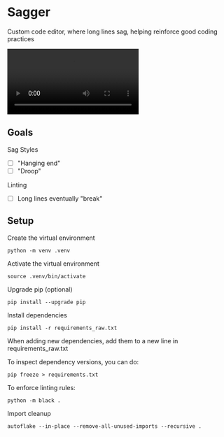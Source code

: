 # Sagger

Custom code editor, where long lines sag, helping reinforce good coding practices

<video src='https://github.com/user-attachments/assets/5fac3370-e92f-49e4-b15b-3f7af9e65c25'></video>

## Goals

Sag Styles

- [ ] "Hanging end"
- [ ] "Droop"

Linting

- [ ] Long lines eventually "break"

## Setup

Create the virtual environment

```
python -m venv .venv
```

Activate the virtual environment

```
source .venv/bin/activate
```

Upgrade pip (optional)

```
pip install --upgrade pip
```

Install dependencies

```
pip install -r requirements_raw.txt
```

When adding new dependencies, add them to a new line in requirements_raw.txt

To inspect dependency versions, you can do:

```
pip freeze > requirements.txt
```

To enforce linting rules:

```
python -m black .
```

Import cleanup
```
autoflake --in-place --remove-all-unused-imports --recursive .
```
